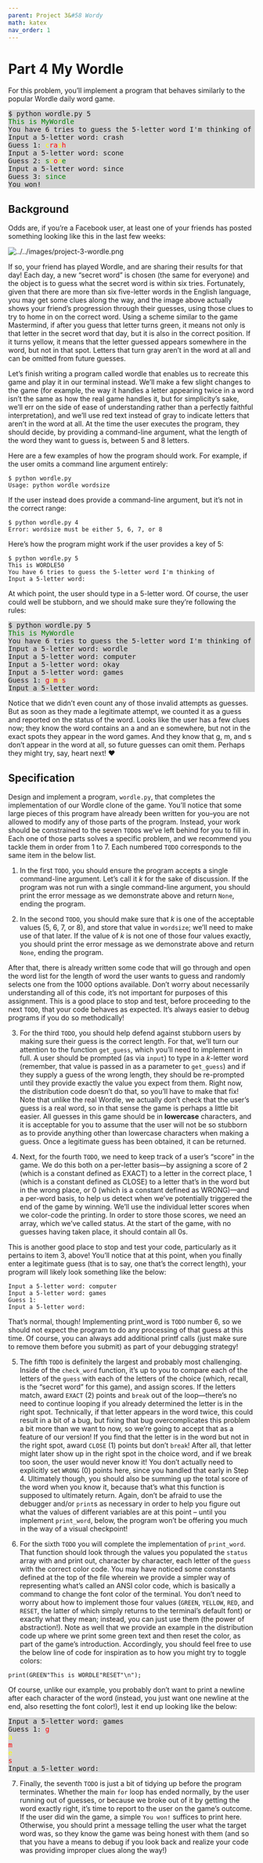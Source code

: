 ```yaml
---
parent: Project 3&#58 Wordy
math: katex
nav_order: 1
---
```


# Part 4 My Wordle

For this problem, you’ll implement a program that behaves similarly to the popular Wordle daily word game.

<pre style="background-color:LightGray">
$ python wordle.py 5
<span style="color:green">This is MyWordle</span>
You have 6 tries to guess the 5-letter word I'm thinking of
Input a 5-letter word: crash
Guess 1: <span style="color:yellow">c</span><span style="color:red">ra</span><span style="color:yellow">s</span><span style="color:red">h</span>
Input a 5-letter word: scone
Guess 2: <span style="color:green">s</span><span style="color:yellow">c</span><span style="color:red">o</span><span style="color:yellow">n</span><span style="color:green">e</span>
Input a 5-letter word: since
Guess 3: <span style="color:green">since</span>
You won!</pre>

## Background

Odds are, if you’re a Facebook user, at least one of your friends has posted something looking like this in the last few weeks:

![../../images/project-3-wordle.png](../../images/project-3-wordle.png)

If so, your friend has played Wordle, and are sharing their results for that day! Each day, a new “secret word” is chosen (the same for everyone) and the object is to guess what the secret word is within six tries. Fortunately, given that there are more than six five-letter words in the English language, you may get some clues along the way, and the image above actually shows your friend’s progression through their guesses, using those clues to try to home in on the correct word. Using a scheme similar to the game Mastermind, if after you guess that letter turns green, it means not only is that letter in the secret word that day, but it is also in the correct position. If it turns yellow, it means that the letter guessed appears somewhere in the word, but not in that spot. Letters that turn gray aren’t in the word at all and can be omitted from future guesses.

Let’s finish writing a program called wordle that enables us to recreate this game and play it in our terminal instead. We’ll make a few slight changes to the game (for example, the way it handles a letter appearing twice in a word isn’t the same as how the real game handles it, but for simplicity’s sake, we’ll err on the side of ease of understanding rather than a perfectly faithful interpretation), and we’ll use red text instead of gray to indicate letters that aren’t in the word at all. At the time the user executes the program, they should decide, by providing a command-line argument, what the length of the word they want to guess is, between 5 and 8 letters.

Here are a few examples of how the program should work. For example, if the user omits a command line argument entirely:

``` text
$ python wordle.py
Usage: python wordle wordsize
```

If the user instead does provide a command-line argument, but it’s not in the correct range:

``` text
$ python wordle.py 4
Error: wordsize must be either 5, 6, 7, or 8
```

Here’s how the program might work if the user provides a key of 5:

``` text
$ python wordle.py 5
This is WORDLE50
You have 6 tries to guess the 5-letter word I'm thinking of
Input a 5-letter word:
```

At which point, the user should type in a 5-letter word. Of course, the user could well be stubborn, and we should make sure they’re following the rules:

<pre style="background-color:LightGray">
$ python wordle.py 5
<span style="color:green">This is MyWordle</span>
You have 6 tries to guess the 5-letter word I'm thinking of
Input a 5-letter word: wordle
Input a 5-letter word: computer
Input a 5-letter word: okay
Input a 5-letter word: games
Guess 1: <span style="color:red">g</span><span style="color:yellow">a</span><span style="color:red">m</span><span style="color:yellow">e</span><span style="color:red">s</span>
Input a 5-letter word:
</pre>

Notice that we didn’t even count any of those invalid attempts as guesses. But as soon as they made a legitimate attempt, we counted it as a guess and reported on the status of the word. Looks like the user has a few clues now; they know the word contains an a and an e somewhere, but not in the exact spots they appear in the word games. And they know that g, m, and s don’t appear in the word at all, so future guesses can omit them. Perhaps they might try, say, heart next! ❤️

## Specification

Design and implement a program, `wordle.py`, that completes the implementation of our Wordle clone of the game. You’ll notice that some large pieces of this program have already been written for you–you are not allowed to modify any of those parts of the program. Instead, your work should be constrained to the seven `TODO`s we’ve left behind for you to fill in. Each one of those parts solves a specific problem, and we recommend you tackle them in order from 1 to 7. Each numbered `TODO` corresponds to the same item in the below list.

1. In the first `TODO`, you should ensure the program accepts a single command-line argument. Let’s call it *k* for the sake of discussion. If the program was not run with a single command-line argument, you should print the error message as we demonstrate above and return `None`, ending the program.

2. In the second `TODO`, you should make sure that *k* is one of the acceptable values (5, 6, 7, or 8), and store that value in `wordsize`; we’ll need to make use of that later. If the value of *k* is not one of those four values exactly, you should print the error message as we demonstrate above and return `None`, ending the program.

After that, there is already written some code that will go through and open the word list for the length of word the user wants to guess and randomly selects one from the 1000 options available. Don’t worry about necessarily understanding all of this code, it’s not important for purposes of this assignment. This is a good place to stop and test, before proceeding to the next `TODO`, that your code behaves as expected. It’s always easier to debug programs if you do so methodically!

3. For the third `TODO`, you should help defend against stubborn users by making sure their guess is the correct length. For that, we’ll turn our attention to the function `get_guess`, which you’ll need to implement in full. A user should be prompted (as via `input`) to type in a *k*-letter word (remember, that value is passed in as a parameter to `get_guess`) and if they supply a guess of the wrong length, they should be re-prompted until they provide exactly the value you expect from them. Right now, the distribution code doesn’t do that, so you’ll have to make that fix! Note that unlike the real Wordle, we actually don’t check that the user’s guess is a real word, so in that sense the game is perhaps a little bit easier. All guesses in this game should be in **lowercase** characters, and it is acceptable for you to assume that the user will not be so stubborn as to provide anything other than lowercase characters when making a guess. Once a legitimate guess has been obtained, it can be returned.

4. Next, for the fourth `TODO`, we need to keep track of a user’s “score” in the game. We do this both on a per-letter basis—by assigning a score of 2 (which is a constant defined as EXACT) to a letter in the correct place, 1 (which is a constant defined as CLOSE) to a letter that’s in the word but in the wrong place, or 0 (which is a constant defined as  WRONG)—and a per-word basis, to help us detect when we’ve potentially triggered the end of the game by winning. We’ll use the individual letter scores when we color-code the printing. In order to store those scores, we need an array, which we’ve called status. At the start of the game, with no guesses having taken place, it should contain all 0s.

This is another good place to stop and test your code, particularly as it pertains to item 3, above! You’ll notice that at this point, when you finally enter a legitimate guess (that is to say, one that’s the correct length), your program will likely look something like the below:

``` text
Input a 5-letter word: computer
Input a 5-letter word: games
Guess 1:
Input a 5-letter word:
```

That’s normal, though! Implementing print_word is `TODO` number 6, so we should not expect the program to do any processing of that guess at this time. Of course, you can always add additional printf calls (just make sure to remove them before you submit) as part of your debugging strategy!

5. The fifth `TODO` is definitely the largest and probably most challenging. Inside of the `check_word` function, it’s up to you to compare each of the letters of the `guess` with each of the letters of the choice (which, recall, is the “secret word” for this game), and assign scores. If the letters match, award `EXACT` (2) points and `break` out of the loop—there’s no need to continue looping if you already determined the letter is in the right spot. Technically, if that letter appears in the word twice, this could result in a bit of a bug, but fixing that bug overcomplicates this problem a bit more than we want to now, so we’re going to accept that as a feature of our version! If you find that the letter is in the word but not in the right spot, award `CLOSE` (1) points but don’t `break`! After all, that letter might later show up in the right spot in the choice word, and if we break too soon, the user would never know it! You don’t actually need to explicitly set `WRONG` (0) points here, since you handled that early in Step 4. Ultimately though, you should also be summing up the total score of the word when you know it, because that’s what this function is supposed to ultimately return. Again, don’t be afraid to use the debugger and/or `print`s as necessary in order to help you figure out what the values of different variables are at this point – until you implement `print_word`, below, the program won’t be offering you much in the way of a visual checkpoint!

6. For the sixth `TODO` you will complete the implementation of `print_word`. That function should look through the values you populated the `status` array with and print out, character by character, each letter of the `guess` with the correct color code. You may have noticed some constants defined at the top of the file wherein we provide a simpler way of representing what’s called an ANSI color code, which is basically a command to change the font color of the terminal. You don’t need to worry about how to implement those four values (`GREEN`, `YELLOW`, `RED`, and `RESET`, the latter of which simply returns to the terminal’s default font) or exactly what they mean; instead, you can just use them (the power of abstraction!). Note as well that we provide an example in the distribution code up where we print some green text and then reset the color, as part of the game’s introduction. Accordingly, you should feel free to use the below line of code for inspiration as to how you might try to toggle colors:

``` text
print(GREEN"This is WORDLE"RESET"\n");
```

Of course, unlike our example, you probably don’t want to print a newline after each character of the word (instead, you just want one newline at the end, also resetting the font color!), lest it end up looking like the below:

<pre style="background-color:LightGray">
Input a 5-letter word: games
Guess 1: <span style="color:red">g</span>
<span style="color:yellow">a</span>
<span style="color:red">m</span>
<span style="color:yellow">e</span>
<span style="color:red">s</span>
Input a 5-letter word:
</pre>

7. Finally, the seventh `TODO` is just a bit of tidying up before the program terminates. Whether the main `for` loop has ended normally, by the user running out of guesses, or because we broke out of it by getting the word exactly right, it’s time to report to the user on the game’s outcome. If the user did win the game, a simple `You won!` suffices to print here. Otherwise, you should print a message telling the user what the target word was, so they know the game was being honest with them (and so that you have a means to debug if you look back and realize your code was providing improper clues along the way!)